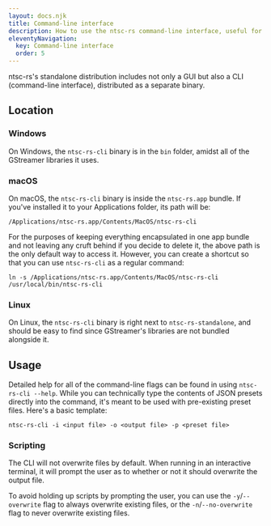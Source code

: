 ```yaml
---
layout: docs.njk
title: Command-line interface
description: How to use the ntsc-rs command-line interface, useful for automating it
eleventyNavigation:
  key: Command-line interface
  order: 5
---
```


ntsc-rs's standalone distribution includes not only a GUI but also a CLI (command-line interface), distributed as a separate binary.

## Location

### Windows

On Windows, the `ntsc-rs-cli` binary is in the `bin` folder, amidst all of the GStreamer libraries it uses.

### macOS

On macOS, the `ntsc-rs-cli` binary is inside the `ntsc-rs.app` bundle. If you've installed it to your Applications folder, its path will be:

```
/Applications/ntsc-rs.app/Contents/MacOS/ntsc-rs-cli
```

For the purposes of keeping everything encapsulated in one app bundle and not leaving any cruft behind if you decide to delete it, the above path is the only default way to access it. However, you can create a shortcut so that you can use `ntsc-rs-cli` as a regular command:

```
ln -s /Applications/ntsc-rs.app/Contents/MacOS/ntsc-rs-cli /usr/local/bin/ntsc-rs-cli
```

### Linux

On Linux, the `ntsc-rs-cli` binary is right next to `ntsc-rs-standalone`, and should be easy to find since GStreamer's libraries are not bundled alongside it.

## Usage

Detailed help for all of the command-line flags can be found in using `ntsc-rs-cli --help`. While you can technically type the contents of JSON presets directly into the command, it's meant to be used with pre-existing preset files. Here's a basic template:

```
ntsc-rs-cli -i <input file> -o <output file> -p <preset file>
```

### Scripting

The CLI will not overwrite files by default. When running in an interactive terminal, it will prompt the user as to whether or not it should overwrite the output file.

To avoid holding up scripts by prompting the user, you can use the `-y`/`--overwrite` flag to always overwrite existing files, or the `-n`/`--no-overwrite` flag to never overwrite existing files.
